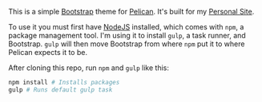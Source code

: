 This is a simple [Bootstrap](http://getbootstrap.com) theme for
[Pelican](http://blog.getpelican.com/). It's built for my
[Personal Site](http://crowdersoup.com).

To use it you must first have [NodeJS](https://nodejs.org/en/) installed, which
comes with `npm`, a package management tool. I'm using it to install `gulp`, a
task runner, and Bootstrap. `gulp` will then move Bootstrap from where `npm` put
it to where Pelican expects it to be.

After cloning this repo, run `npm` and `gulp` like this:

```bash
npm install # Installs packages
gulp # Runs default gulp task
```